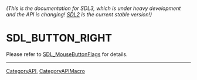 ###### (This is the documentation for SDL3, which is under heavy development and the API is changing! [SDL2](https://wiki.libsdl.org/SDL2/) is the current stable version!)
# SDL_BUTTON_RIGHT

Please refer to [SDL_MouseButtonFlags](SDL_MouseButtonFlags) for details.

----
[CategoryAPI](CategoryAPI), [CategoryAPIMacro](CategoryAPIMacro)


